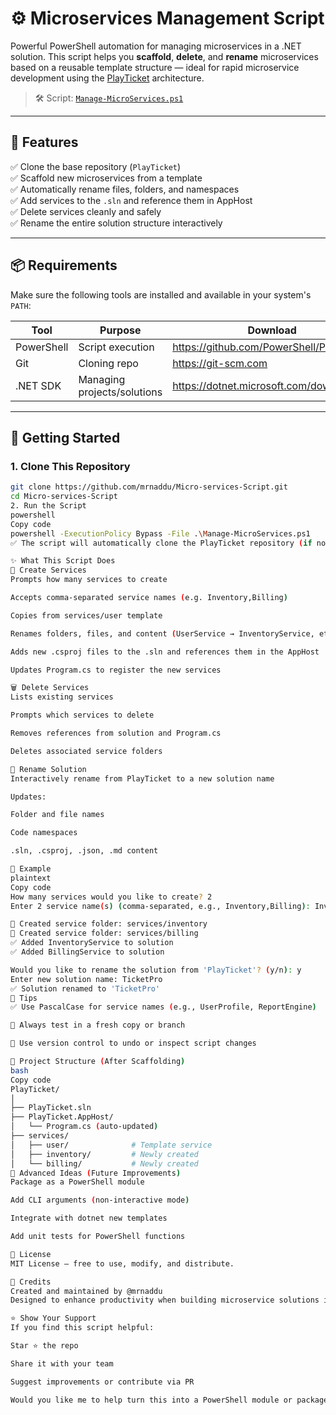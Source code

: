 

# ⚙️ Microservices Management Script

Powerful PowerShell automation for managing microservices in a .NET solution. This script helps you **scaffold**, **delete**, and **rename** microservices based on a reusable template structure — ideal for rapid microservice development using the [PlayTicket](https://github.com/mrnaddu/PlayTicket) architecture.

> 🛠️ Script: [`Manage-MicroServices.ps1`](./Manage-MicroServices.ps1)

---

## 🚀 Features

✅ Clone the base repository (`PlayTicket`)  
✅ Scaffold new microservices from a template  
✅ Automatically rename files, folders, and namespaces  
✅ Add services to the `.sln` and reference them in AppHost  
✅ Delete services cleanly and safely  
✅ Rename the entire solution structure interactively  

---

## 📦 Requirements

Make sure the following tools are installed and available in your system's `PATH`:

| Tool       | Purpose                   | Download                                      |
|------------|---------------------------|-----------------------------------------------|
| PowerShell | Script execution          | https://github.com/PowerShell/PowerShell     |
| Git        | Cloning repo              | https://git-scm.com                          |
| .NET SDK   | Managing projects/solutions| https://dotnet.microsoft.com/download        |

---

## 🧰 Getting Started

### 1. Clone This Repository

```bash
git clone https://github.com/mrnaddu/Micro-services-Script.git
cd Micro-services-Script
2. Run the Script
powershell
Copy code
powershell -ExecutionPolicy Bypass -File .\Manage-MicroServices.ps1
✅ The script will automatically clone the PlayTicket repository (if not already cloned) and guide you interactively.

✨ What This Script Does
🔧 Create Services
Prompts how many services to create

Accepts comma-separated service names (e.g. Inventory,Billing)

Copies from services/user template

Renames folders, files, and content (UserService → InventoryService, etc.)

Adds new .csproj files to the .sln and references them in the AppHost

Updates Program.cs to register the new services

🗑️ Delete Services
Lists existing services

Prompts which services to delete

Removes references from solution and Program.cs

Deletes associated service folders

🔄 Rename Solution
Interactively rename from PlayTicket to a new solution name

Updates:

Folder and file names

Code namespaces

.sln, .csproj, .json, .md content

🧪 Example
plaintext
Copy code
How many services would you like to create? 2
Enter 2 service name(s) (comma-separated, e.g., Inventory,Billing): Inventory,Billing

📁 Created service folder: services/inventory
📁 Created service folder: services/billing
✅ Added InventoryService to solution
✅ Added BillingService to solution

Would you like to rename the solution from 'PlayTicket'? (y/n): y
Enter new solution name: TicketPro
✅ Solution renamed to 'TicketPro'
🧠 Tips
✅ Use PascalCase for service names (e.g., UserProfile, ReportEngine)

🧪 Always test in a fresh copy or branch

🔄 Use version control to undo or inspect script changes

📁 Project Structure (After Scaffolding)
bash
Copy code
PlayTicket/
│
├── PlayTicket.sln
├── PlayTicket.AppHost/
│   └── Program.cs (auto-updated)
├── services/
│   ├── user/              # Template service
│   ├── inventory/         # Newly created
│   └── billing/           # Newly created
🧩 Advanced Ideas (Future Improvements)
Package as a PowerShell module

Add CLI arguments (non-interactive mode)

Integrate with dotnet new templates

Add unit tests for PowerShell functions

📄 License
MIT License — free to use, modify, and distribute.

🙏 Credits
Created and maintained by @mrnaddu
Designed to enhance productivity when building microservice solutions in .NET.

⭐️ Show Your Support
If you find this script helpful:

Star ⭐ the repo

Share it with your team

Suggest improvements or contribute via PR

Would you like me to help turn this into a PowerShell module or package it for distribution (e.g., PowerShell Gallery)?
